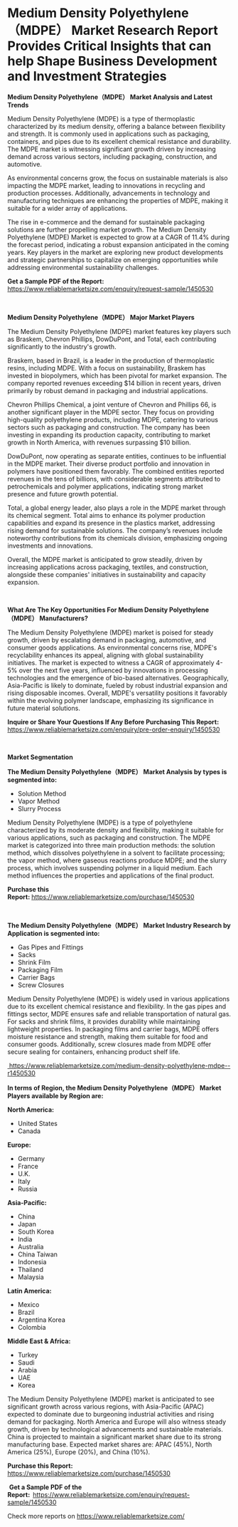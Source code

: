 <p><h1>Medium Density Polyethylene（MDPE） Market Research Report Provides Critical Insights that can help Shape Business Development and Investment Strategies</h1></p><p><strong>Medium Density Polyethylene（MDPE） Market Analysis and Latest Trends</strong></p>
<p><p>Medium Density Polyethylene (MDPE) is a type of thermoplastic characterized by its medium density, offering a balance between flexibility and strength. It is commonly used in applications such as packaging, containers, and pipes due to its excellent chemical resistance and durability. The MDPE market is witnessing significant growth driven by increasing demand across various sectors, including packaging, construction, and automotive. </p><p>As environmental concerns grow, the focus on sustainable materials is also impacting the MDPE market, leading to innovations in recycling and production processes. Additionally, advancements in technology and manufacturing techniques are enhancing the properties of MDPE, making it suitable for a wider array of applications. </p><p>The rise in e-commerce and the demand for sustainable packaging solutions are further propelling market growth. The Medium Density Polyethylene (MDPE) Market is expected to grow at a CAGR of 11.4% during the forecast period, indicating a robust expansion anticipated in the coming years. Key players in the market are exploring new product developments and strategic partnerships to capitalize on emerging opportunities while addressing environmental sustainability challenges.</p></p>
<p><strong>Get a Sample PDF of the Report:&nbsp;</strong> <a href="https://www.reliablemarketsize.com/enquiry/request-sample/1450530?utm_campaign=3226&utm_medium=2&utm_source=Github&utm_content=ia&utm_term=24032025&utm_id=medium-density-polyethylenemdpe">https://www.reliablemarketsize.com/enquiry/request-sample/1450530</a></p>
<p>&nbsp;</p>
<p><strong>Medium Density Polyethylene（MDPE） Major Market Players</strong></p>
<p><p>The Medium Density Polyethylene (MDPE) market features key players such as Braskem, Chevron Phillips, DowDuPont, and Total, each contributing significantly to the industry's growth.</p><p>Braskem, based in Brazil, is a leader in the production of thermoplastic resins, including MDPE. With a focus on sustainability, Braskem has invested in biopolymers, which has been pivotal for market expansion. The company reported revenues exceeding $14 billion in recent years, driven primarily by robust demand in packaging and industrial applications.</p><p>Chevron Phillips Chemical, a joint venture of Chevron and Phillips 66, is another significant player in the MDPE sector. They focus on providing high-quality polyethylene products, including MDPE, catering to various sectors such as packaging and construction. The company has been investing in expanding its production capacity, contributing to market growth in North America, with revenues surpassing $10 billion.</p><p>DowDuPont, now operating as separate entities, continues to be influential in the MDPE market. Their diverse product portfolio and innovation in polymers have positioned them favorably. The combined entities reported revenues in the tens of billions, with considerable segments attributed to petrochemicals and polymer applications, indicating strong market presence and future growth potential.</p><p>Total, a global energy leader, also plays a role in the MDPE market through its chemical segment. Total aims to enhance its polymer production capabilities and expand its presence in the plastics market, addressing rising demand for sustainable solutions. The company’s revenues include noteworthy contributions from its chemicals division, emphasizing ongoing investments and innovations.</p><p>Overall, the MDPE market is anticipated to grow steadily, driven by increasing applications across packaging, textiles, and construction, alongside these companies' initiatives in sustainability and capacity expansion.</p></p>
<p>&nbsp;</p>
<p><strong>What Are The Key Opportunities For Medium Density Polyethylene（MDPE） Manufacturers?</strong></p>
<p><p>The Medium Density Polyethylene (MDPE) market is poised for steady growth, driven by escalating demand in packaging, automotive, and consumer goods applications. As environmental concerns rise, MDPE's recyclability enhances its appeal, aligning with global sustainability initiatives. The market is expected to witness a CAGR of approximately 4-5% over the next five years, influenced by innovations in processing technologies and the emergence of bio-based alternatives. Geographically, Asia-Pacific is likely to dominate, fueled by robust industrial expansion and rising disposable incomes. Overall, MDPE's versatility positions it favorably within the evolving polymer landscape, emphasizing its significance in future material solutions.</p></p>
<p><strong>Inquire or Share Your Questions If Any Before Purchasing This Report:</strong> <a href="https://www.reliablemarketsize.com/enquiry/pre-order-enquiry/1450530?utm_campaign=3226&utm_medium=2&utm_source=Github&utm_content=ia&utm_term=24032025&utm_id=medium-density-polyethylenemdpe">https://www.reliablemarketsize.com/enquiry/pre-order-enquiry/1450530</a></p>
<p>&nbsp;</p>
<p><strong>Market Segmentation</strong></p>
<p><strong>The Medium Density Polyethylene（MDPE） Market Analysis by types is segmented into:</strong></p>
<p><ul><li>Solution Method</li><li>Vapor Method</li><li>Slurry Process</li></ul></p>
<p><p>Medium Density Polyethylene (MDPE) is a type of polyethylene characterized by its moderate density and flexibility, making it suitable for various applications, such as packaging and construction. The MDPE market is categorized into three main production methods: the solution method, which dissolves polyethylene in a solvent to facilitate processing; the vapor method, where gaseous reactions produce MDPE; and the slurry process, which involves suspending polymer in a liquid medium. Each method influences the properties and applications of the final product.</p></p>
<p><strong>Purchase this Report:&nbsp;</strong><a href="https://www.reliablemarketsize.com/purchase/1450530?utm_campaign=3226&utm_medium=2&utm_source=Github&utm_content=ia&utm_term=24032025&utm_id=medium-density-polyethylenemdpe">https://www.reliablemarketsize.com/purchase/1450530</a></p>
<p>&nbsp;</p>
<p><strong>The Medium Density Polyethylene（MDPE） Market Industry Research by Application is segmented into:</strong></p>
<p><ul><li>Gas Pipes and Fittings</li><li>Sacks</li><li>Shrink Film</li><li>Packaging Film</li><li>Carrier Bags</li><li>Screw Closures</li></ul></p>
<p><p>Medium Density Polyethylene (MDPE) is widely used in various applications due to its excellent chemical resistance and flexibility. In the gas pipes and fittings sector, MDPE ensures safe and reliable transportation of natural gas. For sacks and shrink films, it provides durability while maintaining lightweight properties. In packaging films and carrier bags, MDPE offers moisture resistance and strength, making them suitable for food and consumer goods. Additionally, screw closures made from MDPE offer secure sealing for containers, enhancing product shelf life.</p></p>
<p><a href="https://www.reliablemarketsize.com/medium-density-polyethylene-mdpe--r1450530?utm_campaign=3226&utm_medium=2&utm_source=Github&utm_content=ia&utm_term=24032025&utm_id=medium-density-polyethylenemdpe">&nbsp;https://www.reliablemarketsize.com/medium-density-polyethylene-mdpe--r1450530</a></p>
<p><strong>In terms of Region, the Medium Density Polyethylene（MDPE） Market Players available by Region are:</strong></p>
<p>
    <p> <strong> North America: </strong>
        <ul>
            <li>United States</li>
            <li>Canada</li>
        </ul>
        </p> 
    <p> <strong> Europe: </strong>
        <ul>
            <li>Germany</li>
            <li>France</li>
            <li>U.K.</li>
            <li>Italy</li>
            <li>Russia</li>
        </ul>
        </p> 
    <p> <strong> Asia-Pacific: </strong>
        <ul>
            <li>China</li>
            <li>Japan</li>
            <li>South Korea</li>
            <li>India</li>
            <li>Australia</li>
            <li>China Taiwan</li>
            <li>Indonesia</li>
            <li>Thailand</li>
            <li>Malaysia</li>
        </ul>
        </p> 
    <p> <strong> Latin America: </strong>
        <ul>
            <li>Mexico</li>
            <li>Brazil</li>
            <li>Argentina Korea</li>
            <li>Colombia</li>
        </ul>
        </p> 
    <p> <strong> Middle East & Africa: </strong>
        <ul>
            <li>Turkey</li>
            <li>Saudi</li>
            <li>Arabia</li>
            <li>UAE</li>
            <li>Korea</li>
        </ul>
    </p>
    </p>
<p><p>The Medium Density Polyethylene (MDPE) market is anticipated to see significant growth across various regions, with Asia-Pacific (APAC) expected to dominate due to burgeoning industrial activities and rising demand for packaging. North America and Europe will also witness steady growth, driven by technological advancements and sustainable materials. China is projected to maintain a significant market share due to its strong manufacturing base. Expected market shares are: APAC (45%), North America (25%), Europe (20%), and China (10%).</p></p>
<p><strong>Purchase this Report: </strong><a href="https://www.reliablemarketsize.com/purchase/1450530?utm_campaign=3226&utm_medium=2&utm_source=Github&utm_content=ia&utm_term=24032025&utm_id=medium-density-polyethylenemdpe">https://www.reliablemarketsize.com/purchase/1450530</a></p>
<p>&nbsp;<strong>Get a Sample PDF of the Report:&nbsp;&nbsp;</strong><a href="https://www.reliablemarketsize.com/enquiry/request-sample/1450530?utm_campaign=3226&utm_medium=2&utm_source=Github&utm_content=ia&utm_term=24032025&utm_id=medium-density-polyethylenemdpe">https://www.reliablemarketsize.com/enquiry/request-sample/1450530</a></p>
<p><strong></strong></p>
<p>Check more reports on <a href="https://www.reliablemarketsize.com/?utm_campaign=3226&utm_medium=2&utm_source=Github&utm_content=ia&utm_term=24032025&utm_id=medium-density-polyethylenemdpe">https://www.reliablemarketsize.com/</a></p>